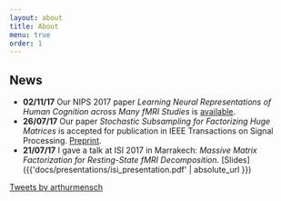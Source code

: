 ```yaml
---
layout: about
title: About
menu: true
order: 1
---
```


## News

- **02/11/17** Our NIPS 2017 paper *Learning Neural Representations of Human Cognition across Many fMRI Studies* is [available](https://hal.archives-ouvertes.fr/hal-01626823v1).
- **26/07/17** Our paper *Stochastic Subsampling for Factorizing Huge Matrices* is accepted for publication in IEEE Transactions on Signal Processing. [Preprint](https://hal.archives-ouvertes.fr/hal-01431618).
- **21/07/17** I gave a talk at ISI 2017 in Marrakech: *Massive Matrix Factorization for Resting-State fMRI Decomposition*. [Slides]({{'docs/presentations/isi_presentation.pdf' | absolute_url }})

<a class="twitter-timeline" data-lang="en" data-width="500" data-tweet-limit="3" data-dnt="true" href="https://twitter.com/arthurmensch">Tweets by arthurmensch</a> <script async src="//platform.twitter.com/widgets.js" charset="utf-8"></script>
